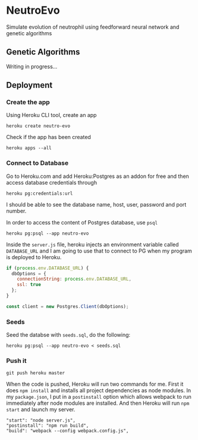 # NeutroEvo
Simulate evolution of neutrophil using feedforward neural network and genetic algorithms

## Genetic Algorithms
Writing in progress...

## Deployment
### Create the app
Using Heroku CLI tool, create an app
```
heroku create neutro-evo
```

Check if the app has been created
```
heroku apps --all
```

### Connect to Database
Go to Heroku.com and add Heroku:Postgres as an addon for free and then access database credentials through
```
heroku pg:credentials:url
```

I should be able to see the database name, host, user, password and port number.

In order to access the content of Postgres database, use `psql`
```
heroku pg:psql --app neutro-evo
```

Inside the `server.js` file, heroku injects an environment variable called `DATABASE_URL` and I am going to use that to
connect to PG when my program is deployed to Heroku.
```javascript
if (process.env.DATABASE_URL) {
  dbOptions = {
    connectionString: process.env.DATABASE_URL,
    ssl: true
  };
}

const client = new Postgres.Client(dbOptions);
```

### Seeds
Seed the databse with `seeds.sql`, do the following:
```
heroku pg:psql --app neutro-evo < seeds.sql
```

### Push it
```
git push heroku master
```

When the code is pushed, Heroku will run two commands for me. First it does `npm install` and installs all project dependencies
as node modules. In my `package.json`, I put in a `postinstall` option which allows webpack to run immediately after node
modules are installed. And then Heroku will run `npm start` and launch my server.

```
"start": "node server.js",
"postinstall": "npm run build",
"build": "webpack --config webpack.config.js",
```
